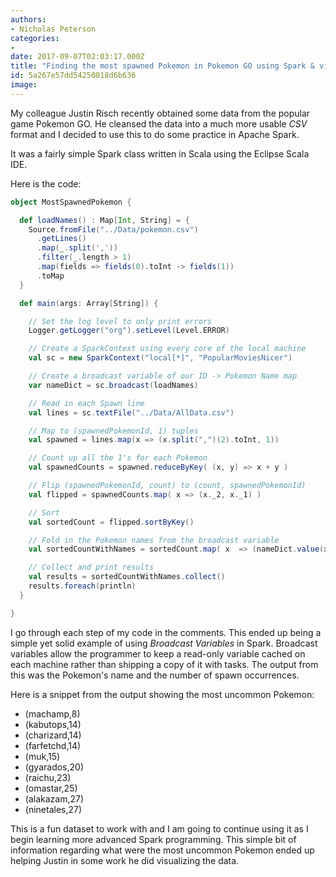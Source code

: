 ```yaml
---
authors:
- Nicholas Peterson
categories:
- 
date: 2017-09-07T02:03:17.000Z
title: "Finding the most spawned Pokemon in Pokemon GO using Spark & visualizing the Data"
id: 5a267e57dd54250018d6b636
image: 
---
```


My colleague Justin Risch recently obtained some data from the popular game Pokemon GO. He cleansed the data into a much more usable _CSV_ format and I decided to use this to do some practice in Apache Spark.

It was a fairly simple Spark class written in Scala using the Eclipse Scala IDE.

Here is the code:

```scala
object MostSpawnedPokemon {

  def loadNames() : Map[Int, String] = {
    Source.fromFile("../Data/pokemon.csv")
      .getLines()
      .map(_.split(','))
      .filter(_.length > 1)
      .map(fields => fields(0).toInt -> fields(1))
      .toMap
  }

  def main(args: Array[String]) {

    // Set the log level to only print errors
    Logger.getLogger("org").setLevel(Level.ERROR)

    // Create a SparkContext using every core of the local machine
    val sc = new SparkContext("local[*]", "PopularMoviesNicer")

    // Create a broadcast variable of our ID -> Pokemon Name map
    var nameDict = sc.broadcast(loadNames)

    // Read in each Spawn line
    val lines = sc.textFile("../Data/AllData.csv")

    // Map to (spawnedPokemonId, 1) tuples
    val spawned = lines.map(x => (x.split(",")(2).toInt, 1))

    // Count up all the 1's for each Pokemon
    val spawnedCounts = spawned.reduceByKey( (x, y) => x + y )

    // Flip (spawnedPokemonId, count) to (count, spawnedPokemonId)
    val flipped = spawnedCounts.map( x => (x._2, x._1) )

    // Sort
    val sortedCount = flipped.sortByKey()

    // Fold in the Pokemon names from the broadcast variable
    val sortedCountWithNames = sortedCount.map( x  => (nameDict.value(x._2), x._1) )

    // Collect and print results
    val results = sortedCountWithNames.collect()
    results.foreach(println)
  }

}
```

I go through each step of my code in the comments. This ended up being a simple yet solid example of using _Broadcast Variables_ in Spark. Broadcast variables allow the programmer to keep a read-only variable cached on each machine rather than shipping a copy of it with tasks. The output from this was the Pokemon's name and the number of spawn occurrences.

Here is a snippet from the output showing the most uncommon Pokemon:

*  (machamp,8)
* (kabutops,14)
* (charizard,14)
* (farfetchd,14)
* (muk,15)
* (gyarados,20)
* (raichu,23)
* (omastar,25)
* (alakazam,27)
* (ninetales,27)

This is a fun dataset to work with and I am going to continue using it as I begin learning more advanced Spark programming. This simple bit of information regarding what were the most uncommon Pokemon ended up helping Justin in some work he did visualizing the data.

